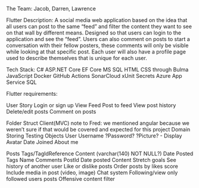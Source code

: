 The Team: Jacob, Darren, Lawrence

Flutter Description:
A social media web application based on the idea that all users can post to the same “feed” and filter the content they want to see on that wall by different means. Designed so that users can login to the application and see the “feed”. Users can also comment on posts to start a conversation with their fellow posters, these comments will only be visible while looking at that specific post. Each user will also have a profile page used to describe themselves that is unique for each user. 

Tech Stack: 
C#
ASP.NET Core
EF Core
MS SQL
HTML
CSS through Bulma
JavaScript
Docker
GitHub Actions
SonarCloud
xUnit
Secrets
Azure
App Service
SQL




Flutter requirements:

User Story
Login or sign up
View Feed
Post to feed
View post history
Delete/edit posts
Comment on posts

Folder Struct
Client(MVC) note to Fred: we mentioned angular because we weren’t sure if that would be covered and expected for this project
Domain
Storing
Testing
Objects
User
Username
?Password?
?Picture? - Display Avatar
Date Joined
About me

Posts
Tags/TagIdReference
Content (varchar(140) NOT NULL?)
Date Posted
Tags
Name
Comments
PostId
Date posted
Content
Stretch goals
See history of another user
Like or dislike posts
Order posts by likes score
Include media in post (video, image)
Chat system
Following/view only followed users posts
Offensive content filter
                                
